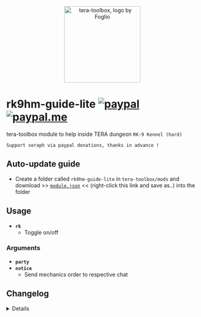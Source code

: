 <p align="center">
<a href="#">
<img src="https://github.com/seraphinush-gaming/pastebin/blob/master/logo_ttb_trans.png?raw=true" width="200" height="200" alt="tera-toolbox, logo by Foglio" />
</a>
</p>

# rk9hm-guide-lite [![paypal](https://img.shields.io/badge/paypal-donate-333333.svg?colorA=253B80&colorB=333333)](https://www.paypal.com/cgi-bin/webscr?cmd=_s-xclick&hosted_button_id=B7QQJZV9L5P2J&source=url) [![paypal.me](https://img.shields.io/badge/paypal.me-donate-333333.svg?colorA=169BD7&colorB=333333)](https://www.paypal.me/seraphinush)
tera-toolbox module to help inside TERA dungeon `RK-9 Kennel (hard)`
```
Support seraph via paypal donations, thanks in advance !
```

## Auto-update guide
- Create a folder called `rk9hm-guide-lite` in `tera-toolbox/mods` and download >> [`module.json`](https://raw.githubusercontent.com/seraphinush-gaming/rkhm9-guide-lite/master/module.json) << (right-click this link and save as..) into the folder

## Usage
- __`rk`__
  - Toggle on/off
### Arguments
- __`party`__
- __`notice`__
  - Send mechanics order to respective chat

## Changelog
<details>

    1.01
    - Incorporated `tera-game-state`
    1.00
    - Initial online commit

</details>
